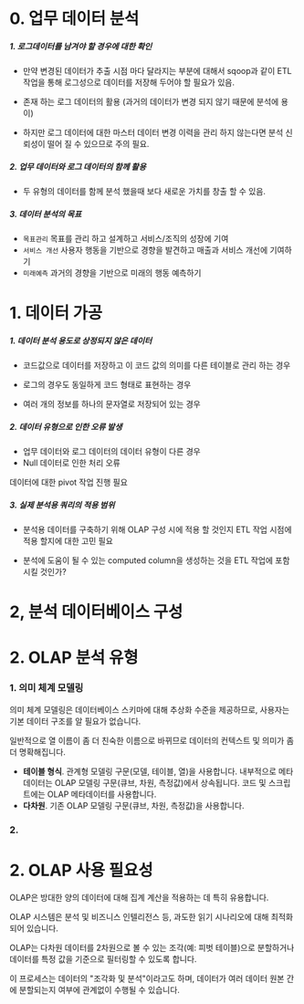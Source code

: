 # 0.  업무 데이터 분석

##### 1. 로그데이터를 남겨야 할 경우에 대한 확인

- 만약 변경된 데이터가 추출 시점 마다 달라지는 부분에 대해서 sqoop과 같이 ETL 작업을 통해 로그성으로 데이터를 저장해 두어야 할 필요가 있음. 

- 존재 하는 로그 데이터의 활용 (과거의 데이터가 변경 되지 않기 때문에 분석에 용이)
- 하지만 로그 데이터에 대한 마스터 데이터 변경 이력을 관리 하지 않는다면 분석 신뢰성이 떨어 질 수 있으므로 주의 필요.

##### 2. 업무 데이터와 로그 데이터의 함께 활용

- 두 유형의 데이터를 함께 분석 했을때 보다 새로운 가치를 창출 할 수 있음. 



##### 3. 데이터 분석의 목표

- `목표관리` 목표를 관리 하고 설계하고 서비스/조직의 성장에 기여
- `서비스 개선` 사용자 행동을 기반으로 경향을 발견하고 매출과 서비스 개선에 기여하기
- `미래예측` 과거의 경향을 기반으로 미래의 행동 예측하기





# 1. 데이터 가공



##### 1. 데이터 분석 용도로 상정되지 않은 데이터

- 코드값으로 데이터를 저장하고 이 코드 값의 의미를 다른 테이블로 관리 하는 경우

- 로그의 경우도 동일하게 코드 형태로 표현하는 경우 

- 여러 개의 정보를 하나의 문자열로 저장되어 있는 경우 

##### 2. 데이터 유형으로 인한 오류 발생

- 업무 데이터와 로그 데이터의 데이터 유형이 다른 경우 
- Null 데이터로 인한 처리 오류 



데이터에 대한 pivot 작업 진행 필요



##### 3. 실제 분석용 쿼리의 적용 범위

- 분석용 데이터를 구축하기 위해 OLAP 구성 시에 적용 할 것인지 ETL 작업 시점에 적용 할지에 대한 고민 필요

- 분석에 도움이 될 수 있는 computed column을 생성하는 것을 ETL 작업에 포함 시킬 것인가?





# 2, 분석 데이터베이스 구성









# 2. OLAP 분석 유형





### 1. 의미 체계 모델링



의미 체계 모델링은 데이터베이스 스키마에 대해 추상화 수준을 제공하므로, 사용자는 기본 데이터 구조를 알 필요가 없습니다. 

일반적으로 열 이름이 좀 더 친숙한 이름으로 바뀌므로 데이터의 컨텍스트 및 의미가 좀 더 명확해집니다.



- **테이블 형식**. 관계형 모델링 구문(모델, 테이블, 열)을 사용합니다. 내부적으로 메타데이터는 OLAP 모델링 구문(큐브, 차원, 측정값)에서 상속됩니다. 코드 및 스크립트에는 OLAP 메타데이터를 사용합니다.
- **다차원**. 기존 OLAP 모델링 구문(큐브, 차원, 측정값)을 사용합니다.





### 2. 







# 2. OLAP 사용 필요성



OLAP은 방대한 양의 데이터에 대해 집계 계산을 적용하는 데 특히 유용합니다.

 OLAP 시스템은 분석 및 비즈니스 인텔리전스 등, 과도한 읽기 시나리오에 대해 최적화되어 있습니다.

OLAP는 다차원 데이터를 2차원으로 볼 수 있는 조각(예: 피벗 테이블)으로 분할하거나 데이터를 특정 값을 기준으로 필터링할 수 있도록 합니다. 

 이 프로세스는 데이터의 "조각화 및 분석"이라고도 하며, 데이터가 여러 데이터 원본 간에 분할되는지 여부에 관계없이 수행될 수 있습니다.

